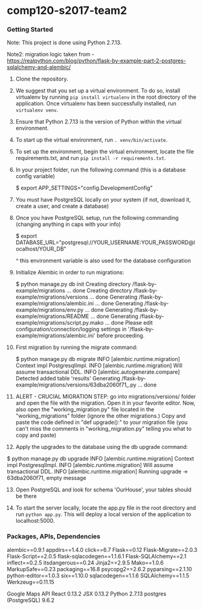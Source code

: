 # comp120-s2017-team2

### Getting Started
Note: This project is done using Python 2.7.13.

Note2: migration logic taken from - 
    https://realpython.com/blog/python/flask-by-example-part-2-postgres-sqlalchemy-and-alembic/

1. Clone the repository.

2. We suggest that you set up a virtual environment. To do so, install virtualenv by running `pip install virtualenv` in the root directory of the application. Once virtualenv has been successfully installed, run `virtualenv venv`. 

3. Ensure that Python 2.7.13 is the version of Python within the virtual environment. 

4. To start up the virtual environment, run `. venv/bin/activate`.

5. To set up the environment, begin the virtual environment, locate the file requirements.txt, and run `pip install -r requirements.txt`.

6. In your project folder, run the following command (this is a database config variable)

    $ export APP_SETTINGS="config.DevelopmentConfig"

7. You must have PostgreSQL locally on your system (if not, download it, create a user, and create a database)

8. Once you have PostgreSQL setup, run the following commanding (changing anything in caps with your info)

    $ export DATABASE_URL="postgresql://YOUR_USERNAME:YOUR_PASSWORD@localhost/YOUR_DB"

    ^ this environment variable is also used for the database configuration

9. Initialize Alembic in order to run migrations:

    $ python manage.py db init
      Creating directory /flask-by-example/migrations ... done
      Creating directory /flask-by-example/migrations/versions ... done
      Generating /flask-by-example/migrations/alembic.ini ... done
      Generating /flask-by-example/migrations/env.py ... done
      Generating /flask-by-example/migrations/README ... done
      Generating /flask-by-example/migrations/script.py.mako ... done
      Please edit configuration/connection/logging settings in
      '/flask-by-example/migrations/alembic.ini' before proceeding.

10. First migration by running the migrate command:

    $ python manage.py db migrate
      INFO  [alembic.runtime.migration] Context impl PostgresqlImpl.
      INFO  [alembic.runtime.migration] Will assume transactional DDL.
      INFO  [alembic.autogenerate.compare] Detected added table 'results'
        Generating /flask-by-example/migrations/versions/63dba2060f71_.py
        ... done

11. ALERT - CRUCIAL MIGRATION STEP: go into migrations/versions/ folder and open the file with the migration.  Open it in your favorite editor.  Now, also open the "working_migration.py" file located in the "working_migrations" folder (ignore the other migrations.)  Copy and paste the code defined in "def upgrade():" to your migration file (you can't miss the comments in "working_migration.py" telling you what to copy and paste)

12. Apply the upgrades to the database using the db upgrade command:

$ python manage.py db upgrade
  INFO  [alembic.runtime.migration] Context impl PostgresqlImpl.
  INFO  [alembic.runtime.migration] Will assume transactional DDL.
  INFO  [alembic.runtime.migration] Running upgrade  -> 63dba2060f71, empty message

13. Open PostgreSQL and look for schema 'OurHouse', your tables should be there

14. To start the server locally, locate the app.py file in the root directory and run `python app.py`. This will deploy a local version of the application to localhost:5000. 

### Packages, APIs, Dependencies
alembic==0.9.1
appdirs==1.4.0
click==6.7
Flask==0.12
Flask-Migrate==2.0.3
Flask-Script==2.0.5
flask-sqlacodegen==1.1.6.1
Flask-SQLAlchemy==2.1
inflect==0.2.5
itsdangerous==0.24
Jinja2==2.9.5
Mako==1.0.6
MarkupSafe==0.23
packaging==16.8
psycopg2==2.6.2
pyparsing==2.1.10
python-editor==1.0.3
six==1.10.0
sqlacodegen==1.1.6
SQLAlchemy==1.1.5
Werkzeug==0.11.15

Google Maps API
React 0.13.2
JSX 0.13.2
Python 2.7.13
postgres (PostgreSQL) 9.6.2